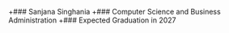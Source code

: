 +### Sanjana Singhania
+### Computer Science and Business Administration
+### Expected Graduation in 2027
